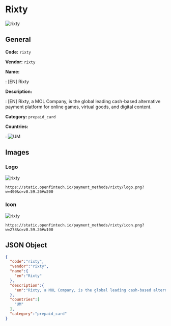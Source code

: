 
# Rixty 
![rixty](https://static.openfintech.io/payment_methods/rixty/logo.png?w=400&c=v0.59.26#w200)  

## General 
**Code:** `rixty` 
 
**Vendor:** `rixty` 
 
**Name:** 
 
:	[EN] Rixty 
 
**Description:** 
 
: [EN] Rixty, a MOL Company, is the global leading cash-based alternative payment platform for online games, virtual goods, and digital content. 
 
**Category:** `prepaid_card` 
 
**Countries:** 
 
:	![UM](https://cdnjs.cloudflare.com/ajax/libs/flag-icon-css/3.3.0/flags/4x3/um.svg#w24)  

## Images 

### Logo 
![rixty](https://static.openfintech.io/payment_methods/rixty/logo.png?w=400&c=v0.59.26#w200)  

```
https://static.openfintech.io/payment_methods/rixty/logo.png?w=400&c=v0.59.26#w200
```  

### Icon 
![rixty](https://static.openfintech.io/payment_methods/rixty/icon.png?w=278&c=v0.59.26#w100)  

```
https://static.openfintech.io/payment_methods/rixty/icon.png?w=278&c=v0.59.26#w100
```  

## JSON Object 

```json
{
  "code":"rixty",
  "vendor":"rixty",
  "name":{
    "en":"Rixty"
  },
  "description":{
    "en":"Rixty, a MOL Company, is the global leading cash-based alternative payment platform for online games, virtual goods, and digital content."
  },
  "countries":[
    "UM"
  ],
  "category":"prepaid_card"
}
```  
